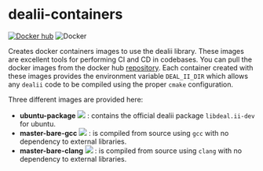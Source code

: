 # dealii-containers

[![](https://img.shields.io/docker/pulls/rrastak/dealii?style=plastic "Docker hub")](https://hub.docker.com/r/rrastak/dealii)
![Docker](https://github.com/rezarastak/dealii-containers/workflows/Docker/badge.svg)

Creates docker containers images to use the dealii library.
These images are excellent tools for performing CI and CD in codebases.
You can pull the docker images from the docker hub [repository](https://hub.docker.com/r/rrastak/dealii).
Each container created with these images provides the environment variable `DEAL_II_DIR` which allows any `dealii` code to be compiled using the proper `cmake` configuration.

Three different images are provided here:
 * **ubuntu-package** [![](https://images.microbadger.com/badges/image/rrastak/dealii:ubuntu-package.svg)](https://microbadger.com/images/rrastak/dealii:ubuntu-package "Get your own image badge on microbadger.com") : contains the official dealii package `libdeal.ii-dev` for ubuntu.
 * **master-bare-gcc** [![](https://images.microbadger.com/badges/image/rrastak/dealii:master-bare-gcc.svg)](https://microbadger.com/images/rrastak/dealii:master-bare-gcc "Get your own image badge on microbadger.com") : is compiled from source using `gcc` with no dependency to external libraries.
 * **master-bare-clang** [![](https://images.microbadger.com/badges/image/rrastak/dealii:master-bare-clang.svg)](https://microbadger.com/images/rrastak/dealii:master-bare-clang "Get your own image badge on microbadger.com") : is compiled from source using `clang` with no dependency to external libraries.

